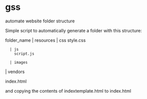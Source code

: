# gss
automate website folder structure

Simple script to automatically generate a folder with this structure:

folder_name
  | resources
      | css
        style.css
        
      | js
        script.js
        
      | images
  | vendors
  
  index.html
  
and copying the contents of indextemplate.html to index.html
